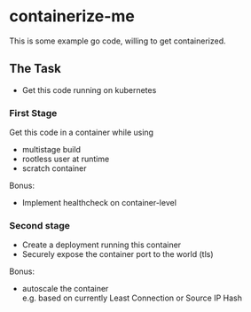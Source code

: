 # containerize-me

This is some example go code, willing to get containerized.

## The Task
- Get this code running on kubernetes

### First Stage

Get this code in a container while using
- multistage build
- rootless user at runtime
- scratch container

Bonus:
- Implement healthcheck on container-level

### Second stage

- Create a deployment running this container
- Securely expose the container port to the world (tls)

Bonus:
- autoscale the container\
  e.g. based on currently Least Connection or Source IP Hash

